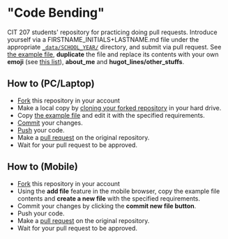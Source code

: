 # "Code Bending"
CIT 207 students' repository for practicing doing pull requests. Introduce yourself via a FIRSTNAME_INITIALS+LASTNAME.md file under the appropriate [`_data/SCHOOL_YEAR/`](_data/) directory, and submit via pull request. See [the example file](_data/2223/mjsolidarios.md), **duplicate** the file and replace its contents with your own **emoji** (see [this list](http://www.emoji-cheat-sheet.com/)), **about_me** and **hugot_lines/other_stuffs**.

## How to (PC/Laptop)

* [Fork](https://docs.github.com/en/get-started/quickstart/fork-a-repo) this repository in your account
* Make a local copy by [cloning your forked repository](https://docs.github.com/en/repositories/creating-and-managing-repositories/cloning-a-repository) in your hard drive.
* Copy [the example file](_data/2122/mjsolidarios.md) and edit it with the specified requirements.
* [Commit](https://docs.github.com/en/pull-requests/committing-changes-to-your-project/creating-and-editing-commits/changing-a-commit-message) your changes.
* [Push](https://docs.github.com/en/get-started/using-git/pushing-commits-to-a-remote-repository) your code.
* Make a [pull request](https://docs.github.com/en/pull-requests/collaborating-with-pull-requests/proposing-changes-to-your-work-with-pull-requests/about-pull-requests) on the original repository.
* Wait for your pull request to be approved.

## How to (Mobile)

* [Fork](https://docs.github.com/en/get-started/quickstart/fork-a-repo) this repository in your account
* Using the **add file** feature in the mobile browser, copy the example file contents and **create a new file** with the specified requirements.
* Commit your changes by clicking the **commit new file button**.
* Push your code.
* Make a [pull request](https://docs.github.com/en/pull-requests/collaborating-with-pull-requests/proposing-changes-to-your-work-with-pull-requests/about-pull-requests) on the original repository.
* Wait for your pull request to be approved.
